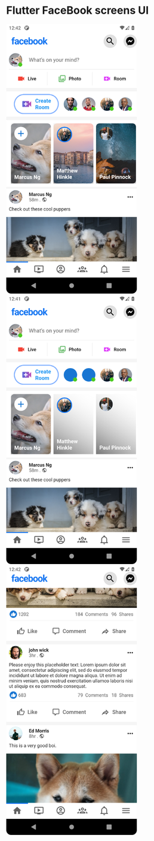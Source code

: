 # Flutter FaceBook screens UI 


<img src="https://github.com/ahmed4442025/random_screens/blob/master/screenshots/face1.png" width="350">

<img src="https://github.com/ahmed4442025/random_screens/blob/master/screenshots/face2.png" width="350">

<img src="https://github.com/ahmed4442025/random_screens/blob/master/screenshots/face3.png" width="350">

